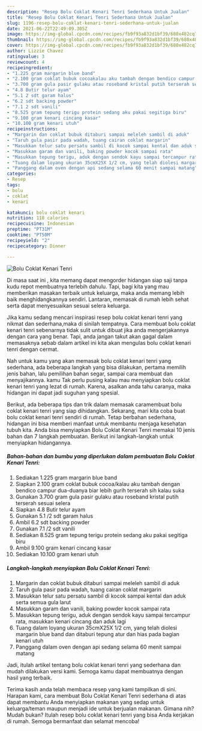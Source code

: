 ```yaml
---
description: "Resep Bolu Coklat Kenari Tenri Sederhana Untuk Jualan"
title: "Resep Bolu Coklat Kenari Tenri Sederhana Untuk Jualan"
slug: 1196-resep-bolu-coklat-kenari-tenri-sederhana-untuk-jualan
date: 2021-06-22T22:49:09.305Z
image: https://img-global.cpcdn.com/recipes/fb9f93a832d1bf39/680x482cq70/bolu-coklat-kenari-tenri-foto-resep-utama.jpg
thumbnail: https://img-global.cpcdn.com/recipes/fb9f93a832d1bf39/680x482cq70/bolu-coklat-kenari-tenri-foto-resep-utama.jpg
cover: https://img-global.cpcdn.com/recipes/fb9f93a832d1bf39/680x482cq70/bolu-coklat-kenari-tenri-foto-resep-utama.jpg
author: Lizzie Chavez
ratingvalue: 3
reviewcount: 4
recipeingredient:
- "1.225 gram margarin blue band"
- "2.100 gram coklat bubuk cocoakalau aku tambah dengan bendico campur duaduanya biar lebih gurih terserah sih kalau suka"
- "3.700 gram gula pasir gulaku atau roseband kristal putih terserah sesuai selera"
- "4.8 Butir telur ayam"
- "5.1 2 sdt garam halus"
- "6.2 sdt backing powder"
- "7.1 2 sdt vanili"
- "8.525 gram tepung terigu protein sedang aku pakai segitiga biru"
- "9.100 gram kenari cincang kasar"
- "10.100 gram kenari utuh"
recipeinstructions:
- "Margarin dan coklat bubuk ditaburi sampai meleleh sambil di aduk"
- "Taruh gula pasir pada wadah, tuang cairan coklat margarin"
- "Masukkan telur satu persatu sambil di kocok sampai kental dan aduk serta semua gula larut"
- "Masukkan garam dan vanili, baking powder kocok sampai rata"
- "Masukkan tepung terigu, aduk dengan sendok kayu sampai tercampur rata, masukkan kenari cincang dan aduk lagi"
- "Tuang dalam loyang ukuran 35cmX25X 1/2 cm, yang telah diolesi margarin blue band dan ditaburi tepung atur dan hias pada bagian kenari utuh"
- "Panggang dalam oven dengan api sedang selama 60 menit sampai matang"
categories:
- Resep
tags:
- bolu
- coklat
- kenari

katakunci: bolu coklat kenari 
nutrition: 118 calories
recipecuisine: Indonesian
preptime: "PT31M"
cooktime: "PT50M"
recipeyield: "2"
recipecategory: Dinner

---
```



![Bolu Coklat Kenari Tenri](https://img-global.cpcdn.com/recipes/fb9f93a832d1bf39/680x482cq70/bolu-coklat-kenari-tenri-foto-resep-utama.jpg)

Di masa  saat ini , kita memang dapat mengorder hidangan siap saji tanpa kudu repot membuatnya terlebih dahulu. Tapi, bagi kita yang mau memberikan masakan terbaik untuk keluarga, maka anda memang lebih baik menghidangkannya sendiri. Lantaran, memasak di rumah lebih sehat serta dapat menyesuaikan sesuai selera keluarga.

Jika kamu sedang mencari inspirasi resep bolu coklat kenari tenri yang nikmat dan sederhana,maka di sinilah tempatnya. Cara membuat bolu coklat kenari tenri  sebenarnya tidak sulit untuk dibuat jika anda mengerjakannya dengan cara yang benar. Tapi, anda jangan takut akan gagal dalam memasaknya 
sebab dalam artikel ini kita akan mengulas bolu coklat kenari tenri dengan cermat.  



Nah untuk kamu yang akan memasak bolu coklat kenari tenri yang sederhana, ada beberapa langkah yang bisa dilakukan, pertama memilih jenis bahan, lalu pemilihan bahan segar, sampai cara membuat dan menyajikannya. kamu Tak perlu pusing kalau mau menyiapkan bolu coklat kenari tenri yang lezat di rumah. Karena, asalkan anda  tahu caranya, maka hidangan ini dapat jadi suguhan yang spesial.

Berikut, ada beberapa tips dan trik dalam memasak caramembuat bolu coklat kenari tenri yang siap dihidangkan. Sekarang, mari kita coba buat bolu coklat kenari tenri sendiri di rumah. Tetap berbahan sederhana, hidangan ini bisa memberi manfaat untuk membantu menjaga kesehatan tubuh kita. Anda bisa menyiapkan Bolu Coklat Kenari Tenri memakai 10 jenis bahan dan 7 langkah pembuatan. Berikut ini langkah-langkah untuk menyiapkan hidangannya.

<!--inarticleads1-->

##### Bahan-bahan dan bumbu yang diperlukan dalam pembuatan Bolu Coklat Kenari Tenri:

1. Sediakan 1.225 gram margarin blue band
1. Siapkan 2.100 gram coklat bubuk cocoa/kalau aku tambah dengan bendico campur dua-duanya biar lebih gurih terserah sih kalau suka
1. Gunakan 3.700 gram gula pasir gulaku atau roseband kristal putih terserah sesuai selera
1. Siapkan 4.8 Butir telur ayam
1. Gunakan 5.1 /2 sdt garam halus
1. Ambil 6.2 sdt backing powder
1. Gunakan 7.1 /2 sdt vanili
1. Sediakan 8.525 gram tepung terigu protein sedang aku pakai segitiga biru
1. Ambil 9.100 gram kenari cincang kasar
1. Sediakan 10.100 gram kenari utuh




<!--inarticleads2-->

##### Langkah-langkah menyiapkan Bolu Coklat Kenari Tenri:

1. Margarin dan coklat bubuk ditaburi sampai meleleh sambil di aduk
1. Taruh gula pasir pada wadah, tuang cairan coklat margarin
1. Masukkan telur satu persatu sambil di kocok sampai kental dan aduk serta semua gula larut
1. Masukkan garam dan vanili, baking powder kocok sampai rata
1. Masukkan tepung terigu, aduk dengan sendok kayu sampai tercampur rata, masukkan kenari cincang dan aduk lagi
1. Tuang dalam loyang ukuran 35cmX25X 1/2 cm, yang telah diolesi margarin blue band dan ditaburi tepung atur dan hias pada bagian kenari utuh
1. Panggang dalam oven dengan api sedang selama 60 menit sampai matang




Jadi, itulah artikel tentang  bolu coklat kenari tenri  yang sederhana dan mudah dilakukan versi kami. Semoga kamu dapat membuatnya dengan hasil yang terbaik. 

Terima kasih anda telah membaca resep yang kami tampilkan di sini. Harapan kami, cara membuat  Bolu Coklat Kenari Tenri sederhana di atas dapat membantu Anda menyiapkan makanan yang sedap untuk keluarga/teman maupun menjadi ide untuk berjualan makanan. Gimana nih? Mudah bukan? Itulah resep bolu coklat kenari tenri yang bisa Anda kerjakan di rumah. Semoga bermanfaat dan selamat mencoba!

